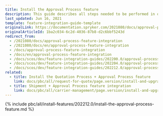```yaml
---
title: Install the Approval Process feature
description: This guide describes all steps needed to be performed in order to integrate the Approval Process feature into your project.
last_updated: Jun 16, 2021
template: feature-integration-guide-template
originalLink: https://documentation.spryker.com/2021080/docs/approval-process-feature-integration
originalArticleId: 1ba2c034-6c2d-4036-87b8-d2c6bbf5243d
redirect_from:
  - /2021080/docs/approval-process-feature-integration
  - /2021080/docs/en/approval-process-feature-integration
  - /docs/approval-process-feature-integration
  - /docs/en/approval-process-feature-integration
  - /docs/scos/dev/feature-integration-guides/202200.0/approval-process-feature-integration.html
  - /docs/scos/dev/feature-integration-guides/202204.0/approval-process-feature-integration.html
  - /docs/scos/dev/feature-integration-guides/202212.0/approval-process-feature-integration.html
related:
  - title: Install the Quotation Process + Approval Process feature
    link: docs/pbc/all/request-for-quote/page.version/install-and-upgrade/install-features/install-the-quotation-process-approval-process-feature.html
  - title: Shipment + Approval Process feature integration
    link: docs/pbc/all/carrier-management/page.version/install-and-upgrade/integrate-the-shipment-approval-process-feature.html
---
```


{% include pbc/all/install-features/202212.0/install-the-approval-process-feature.md %} <!-- To edit, see /_includes/pbc/all/install-features/202212.0/install-the-approval-process-feature.md -->

